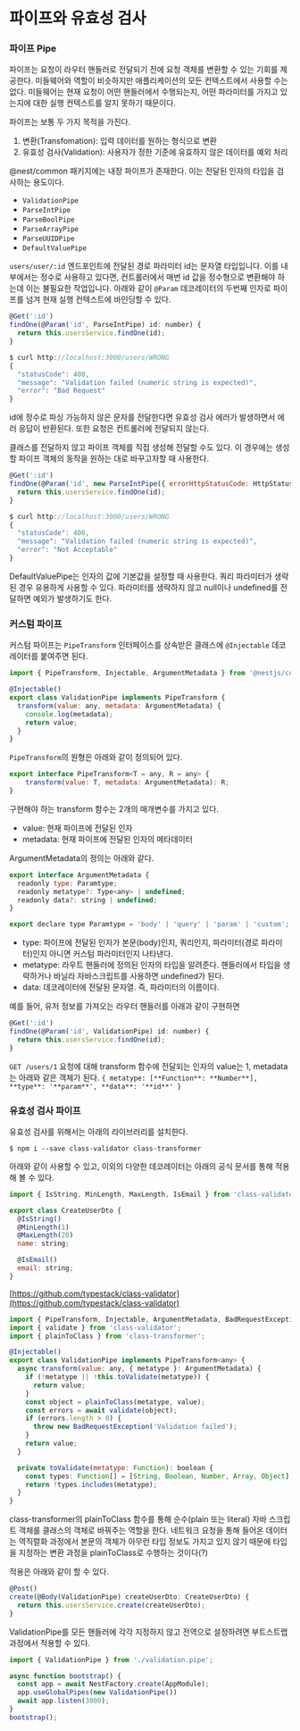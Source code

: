 # 파이프와 유효성 검사

### 파이프 Pipe

파이프는 요청이 라우터 핸들러로 전달되기 전에 요청 객체를 변환할 수 있는 기회를 제공한다. 미들웨어와 역할이 비슷하지만 애플리케이션의 모든 컨텍스트에서 사용할 수는 없다. 미들웨어는 현재 요청이 어떤 핸들러에서 수행되는지, 어떤 파라미터를 가지고 있는지에 대한 실행 컨텍스트를 알지 못하기 때문이다.

파이프는 보통 두 가지 목적을 가진다.

1. 변환(Transfomation): 입력 데이터를 원하는 형식으로 변환
2. 유효성 검사(Validation): 사용자가 정한 기준에 유효하지 않은 데이터를 예외 처리

@nest/common 패키지에는 내장 파이프가 존재한다. 이는 전달된 인자의 타입을 검사하는 용도이다.

- `ValidationPipe`
- `ParseIntPipe`
- `ParseBoolPipe`
- `ParseArrayPipe`
- `ParseUUIDPipe`
- `DefaultValuePipe`

`users/user/:id` 엔드포인트에 전달된 경로 파라미터 id는 문자열 타입입니다. 이를 내부에서는 정수로 사용하고 있다면, 컨트롤러에서 매번 id 값을 정수형으로 변환해야 하는데 이는 불필요한 작업입니다. 아래와 같이 `@Param` 데코레이터의 두번째 인자로 파이프를 넘겨 현재 실행 컨텍스트에 바인딩할 수 있다.

```jsx
@Get(':id')
findOne(@Param('id', ParseIntPipe) id: number) {
  return this.usersService.findOne(id);
}
```

```jsx
$ curl http://localhost:3000/users/WRONG
{
  "statusCode": 400,
  "message": "Validation failed (numeric string is expected)",
  "error": "Bad Request"
}
```

id에 정수로 파싱 가능하지 않은 문자를 전달한다면 유효성 검사 에러가 발생하면서 에러 응답이 반환된다. 또한 요청은 컨트롤러에 전달되지 않는다. 

클래스를 전달하지 않고 파이프 객체를 직접 생성해 전달할 수도 있다. 이 경우에는 생성할 파이프 객체의 동작을 원하는 대로 바꾸고자할 때 사용한다. 

```jsx
@Get(':id')
findOne(@Param('id', new ParseIntPipe({ errorHttpStatusCode: HttpStatus.NOT_ACCEPTABLE })) id: number) {
  return this.usersService.findOne(id);
}

$ curl http://localhost:3000/users/WRONG
{
  "statusCode": 406,
  "message": "Validation failed (numeric string is expected)",
  "error": "Not Acceptable"
}
```

DefaultValuePipe는 인자의 값에 기본값을 설정할 때 사용한다. 쿼리 파라미터가 생략된 경우 유용하게 사용할 수 있다. 파라미터를 생략하지 않고 null이나 undefined를 전달하면 예외가 발생하기도 한다.

### 커스텀 파이프

커스텀 파이프는 `PipeTransform` 인터페이스를 상속받은 클래스에 `@Injectable` 데코레이터를 붙여주면 된다.

```jsx
import { PipeTransform, Injectable, ArgumentMetadata } from '@nestjs/common';

@Injectable()
export class ValidationPipe implements PipeTransform {
  transform(value: any, metadata: ArgumentMetadata) {
    console.log(metadata);
    return value;
  }
}
```

`PipeTransform`의 원형은 아래와 같이 정의되어 있다.

```jsx
export interface PipeTransform<T = any, R = any> {
    transform(value: T, metadata: ArgumentMetadata): R;
}
```

구현해야 하는 transform 함수는 2개의 매개변수를 가지고 있다.

- value: 현재 파이프에 전달된 인자
- metadata: 현재 파이프에 전달된 인자의 메타데이터

ArgumentMetadata의 정의는 아래와 같다.

```jsx
export interface ArgumentMetadata {
  readonly type: Paramtype;
  readonly metatype?: Type<any> | undefined;
  readonly data?: string | undefined;
}

export declare type Paramtype = 'body' | 'query' | 'param' | 'custom';
```

- type: 파이프에 전달된 인자가 본문(body)인지, 쿼리인지, 파라미터(경로 파라미터)인지 아니면 커스텀 파라미터인지 나타낸다.
- metatype: 라우트 핸들러에 정의된 인자의 타입을 알려준다. 핸들러에서 타입을 생략하거나 바닐라 자바스크립트를 사용하면 undefined가 된다.
- data: 데코레이터에 전달된 문자열. 즉, 파라미터의 이름이다.

예를 들어, 유저 정보를 가져오는 라우터 핸들러를 아래과 같이 구현하면

```jsx
@Get(':id')
findOne(@Param('id', ValidationPipe) id: number) {
  return this.usersService.findOne(id);
}
```

`GET /users/1` 요청에 대해 transform 함수에 전달되는 인자의 value는 1, metadata는 아래와 같은 객체가 된다. `{ metatype: [**Function**: **Number**], **type**: '**param**', **data**: '**id**' }`

### ****유효성 검사 파이프****

유효성 검사를 위해서는 아래의 라이브러리를 설치한다. 

`$ npm i --save class-validator class-transformer`

아래와 같이 사용할 수 있고, 이외의 다양한 데코레이터는 아래의 공식 문서를 통해 적용해 볼 수 있다.

```jsx
import { IsString, MinLength, MaxLength, IsEmail } from 'class-validator';

export class CreateUserDto {
  @IsString()
  @MinLength(1)
  @MaxLength(20)
  name: string;

  @IsEmail()
  email: string;
}
```

[https://github.com/typestack/class-validator](https://github.com/typestack/class-validator)

```jsx
import { PipeTransform, Injectable, ArgumentMetadata, BadRequestException } from '@nestjs/common';
import { validate } from 'class-validator';
import { plainToClass } from 'class-transformer';

@Injectable()
export class ValidationPipe implements PipeTransform<any> {
  async transform(value: any, { metatype }: ArgumentMetadata) {
    if (!metatype || !this.toValidate(metatype)) {
      return value;
    }
    const object = plainToClass(metatype, value);
    const errors = await validate(object);
    if (errors.length > 0) {
      throw new BadRequestException('Validation failed');
    }
    return value;
  }

  private toValidate(metatype: Function): boolean {
    const types: Function[] = [String, Boolean, Number, Array, Object];
    return !types.includes(metatype);
  }
}
```

class-transformer의 plainToClass 함수를 통해 순수(plain 또는 literal) 자바 스크립트 객체를 클래스의 객체로 바꿔주는 역할을 한다. 네트워크 요청을 통해 들어온 데이터는 역직렬화 과정에서 본문의 객체가 아무런 타입 정보도 가지고 있지 않기 때문에 타입을 지정하는 변환 과정을 plainToClass로 수행하는 것이다(?)

적용은 아래와 같이 할 수 있다.

```jsx
@Post()
create(@Body(ValidationPipe) createUserDto: CreateUserDto) {
  return this.usersService.create(createUserDto);
}
```

ValidationPipe를 모든 핸들러에 각각 지정하지 않고 전역으로 설정하려면 부트스트랩 과정에서 적용할 수 있다.

```jsx
import { ValidationPipe } from './validation.pipe';

async function bootstrap() {
  const app = await NestFactory.create(AppModule);
  app.useGlobalPipes(new ValidationPipe())
  await app.listen(3000);
}
bootstrap();
```
